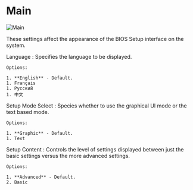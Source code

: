 # Main #

![Main](https://cdrt.github.io/mk_docs/ref/bios/settings/thinkstation/img/ts_main_p3twr.PNG)

These settings affect the appearance of the BIOS Setup interface on the system.

Language
:	Specifies the language to be displayed.

	Options:

	1. **English** - Default.
	1. Français
	1. Pусский
	1. 中文

Setup Mode Select
:	Species whether to use the graphical UI mode or the text based mode.

	Options:

	1. **Graphic** - Default.
	1. Text

Setup Content
:	Controls the level of settings displayed between just the basic settings versus the more advanced settings.

	Options:

	1. **Advanced** - Default.
	2. Basic


